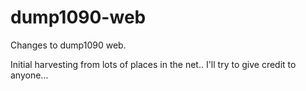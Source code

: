 dump1090-web
============

Changes to dump1090 web.


 Initial harvesting from lots of places in the net.. I'll try to give credit to anyone...
 
 
